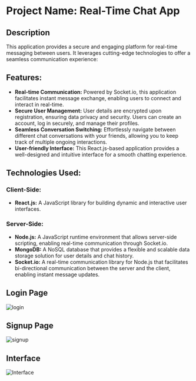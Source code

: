 # Project Name: Real-Time Chat App

## Description

This application provides a secure and engaging platform for real-time messaging between users. It leverages cutting-edge technologies to offer a seamless communication experience:

## Features:

* **Real-time Communication:** Powered by Socket.io, this application facilitates instant message exchange, enabling users to connect and interact in real-time.
* **Secure User Management:** User details are encrypted upon registration, ensuring data privacy and security. Users can create an account, log in securely, and manage their profiles.
* **Seamless Conversation Switching:** Effortlessly navigate between different chat conversations with your friends, allowing you to keep track of multiple ongoing interactions.
* **User-friendly Interface:** This React.js-based application provides a well-designed and intuitive interface for a smooth chatting experience.

## Technologies Used:

### Client-Side:

* **React.js:** A JavaScript library for building dynamic and interactive user interfaces.
### Server-Side:

* **Node.js:** A JavaScript runtime environment that allows server-side scripting, enabling real-time communication through Socket.io.
* **MongoDB:** A NoSQL database that provides a flexible and scalable data storage solution for user details and chat history.
* **Socket.io:** A real-time communication library for Node.js that facilitates bi-directional communication between the server and the client, enabling instant message updates.

## Login Page
![login](https://github.com/user-attachments/assets/062b032a-04fd-414b-a346-ec81342b8c33)


## Signup Page
![signup](https://github.com/user-attachments/assets/f028d326-e99f-459b-ac66-dadfd8664a86)


## Interface
![Interface](https://github.com/user-attachments/assets/1b246fc7-8170-4d8e-98f0-a52898281990)


